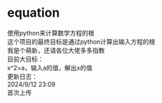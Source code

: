 # equation
使用python来计算数学方程的根  
这个项目的最终目标是通过python计算出输入方程的根  
我是个萌新，还请各位大佬多多指教  
目前大目标：  
x^2=a，输入a的值，解出x的值  
更新日志：  
2024/9/12 23:09  
首次上传  
